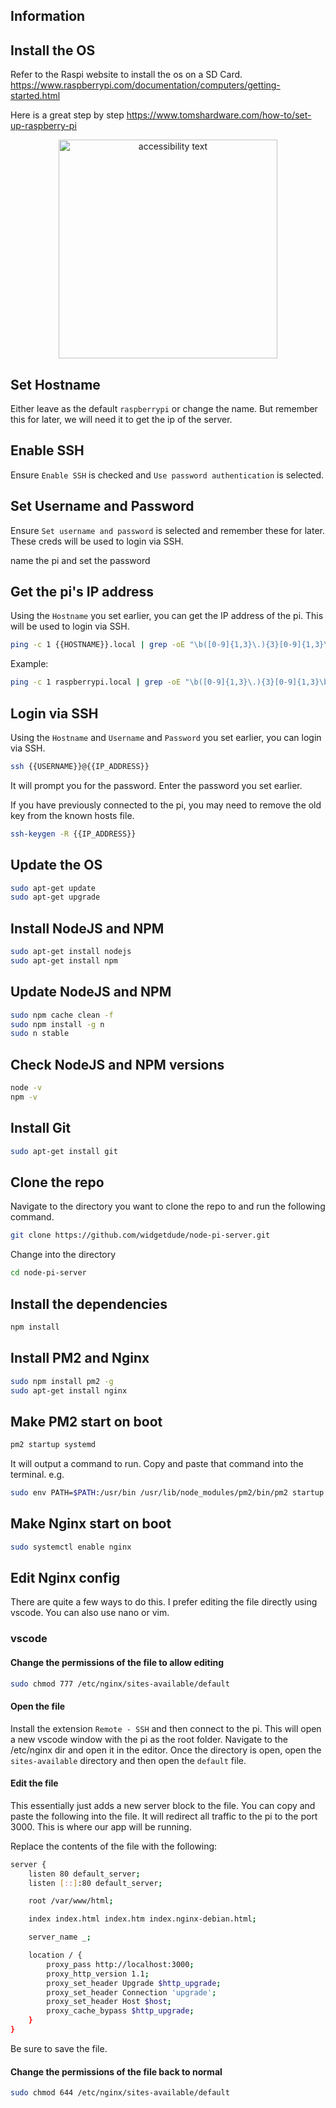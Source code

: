 ## Information

## Install the OS

Refer to the Raspi website to install the os on a SD Card. https://www.raspberrypi.com/documentation/computers/getting-started.html

Here is a great step by step https://www.tomshardware.com/how-to/set-up-raspberry-pi

<p align="center">
  <img src="https://cdn.mos.cms.futurecdn.net/3rPEmh2KB54z334tZ6xcRS-1200-80.png" width="350" alt="accessibility text">
</p>

## Set Hostname

Either leave as the default `raspberrypi` or change the name. But remember this for later, we will need it to get the ip of the server.

## Enable SSH

Ensure `Enable SSH` is checked and `Use password authentication` is selected.

## Set Username and Password

Ensure `Set username and password` is selected and remember these for later. These creds will be used to login via SSH.

name the pi and set the password

## Get the pi's IP address

Using the `Hostname` you set earlier, you can get the IP address of the pi. This will be used to login via SSH.

```bash
ping -c 1 {{HOSTNAME}}.local | grep -oE "\b([0-9]{1,3}\.){3}[0-9]{1,3}\b" | head -1
```

Example:

```bash
ping -c 1 raspberrypi.local | grep -oE "\b([0-9]{1,3}\.){3}[0-9]{1,3}\b" | head -1
```

## Login via SSH

Using the `Hostname` and `Username` and `Password` you set earlier, you can login via SSH.

```bash
ssh {{USERNAME}}@{{IP_ADDRESS}}
```

It will prompt you for the password. Enter the password you set earlier.

If you have previously connected to the pi, you may need to remove the old key from the known hosts file.

```bash
ssh-keygen -R {{IP_ADDRESS}}
```

## Update the OS

```bash
sudo apt-get update
sudo apt-get upgrade
```

## Install NodeJS and NPM

```bash
sudo apt-get install nodejs
sudo apt-get install npm
```

## Update NodeJS and NPM

```bash
sudo npm cache clean -f
sudo npm install -g n
sudo n stable
```

## Check NodeJS and NPM versions

```bash
node -v
npm -v
```

## Install Git

```bash
sudo apt-get install git
```

## Clone the repo

Navigate to the directory you want to clone the repo to and run the following command.

```bash
git clone https://github.com/widgetdude/node-pi-server.git
```

Change into the directory

```bash
cd node-pi-server
```

## Install the dependencies

```bash
npm install
```

## Install PM2 and Nginx

```bash
sudo npm install pm2 -g
sudo apt-get install nginx
```

## Make PM2 start on boot

```bash
pm2 startup systemd
```

It will output a command to run. Copy and paste that command into the terminal. e.g.

```bash
sudo env PATH=$PATH:/usr/bin /usr/lib/node_modules/pm2/bin/pm2 startup systemd -u pi --hp /home/pi
```

## Make Nginx start on boot

```bash
sudo systemctl enable nginx
```

## Edit Nginx config

There are quite a few ways to do this. I prefer editing the file directly using vscode. You can also use nano or vim.

### vscode

#### Change the permissions of the file to allow editing

```bash
sudo chmod 777 /etc/nginx/sites-available/default
```

#### Open the file

Install the extension `Remote - SSH` and then connect to the pi. This will open a new vscode window with the pi as the root folder. Navigate to the /etc/nginx dir and open it in the editor. Once the directory is open, open the `sites-available` directory and then open the `default` file.

#### Edit the file

This essentially just adds a new server block to the file. You can copy and paste the following into the file. It will redirect all traffic to the pi to the port 3000. This is where our app will be running.

Replace the contents of the file with the following:

```bash
server {
    listen 80 default_server;
    listen [::]:80 default_server;

    root /var/www/html;

    index index.html index.htm index.nginx-debian.html;

    server_name _;

    location / {
        proxy_pass http://localhost:3000;
        proxy_http_version 1.1;
        proxy_set_header Upgrade $http_upgrade;
        proxy_set_header Connection 'upgrade';
        proxy_set_header Host $host;
        proxy_cache_bypass $http_upgrade;
    }
}
```

Be sure to save the file.

#### Change the permissions of the file back to normal

```bash
sudo chmod 644 /etc/nginx/sites-available/default
```
